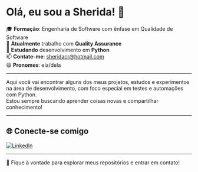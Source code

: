 # Olá, eu sou a Sherida! 👋

🎓 **Formação**: Engenharia de Software com ênfase em Qualidade de Software  
🔭 **Atualmente** trabalho com **Quality Assurance**  
🌱 **Estudando** desenvolvimento em **Python**  
📫 **Contate-me**: [sheridacr@hotmail.com](mailto:sheridacr@hotmail.com)  
😄 **Pronomes**: ela/dela

---

Aqui você vai encontrar alguns dos meus projetos, estudos e experimentos na área de desenvolvimento, com foco especial em testes e automações com Python.  
Estou sempre buscando aprender coisas novas e compartilhar conhecimento!

---

## 🌐 Conecte-se comigo

[![LinkedIn](https://img.shields.io/badge/-LinkedIn-blue?style=flat-square&logo=linkedin&logoColor=white)](https://www.linkedin.com/in/sherida-rovea-258509119)

---

💬 Fique à vontade para explorar meus repositórios e entrar em contato!





